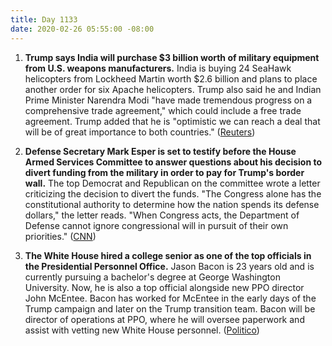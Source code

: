 ```yaml
---
title: Day 1133
date: 2020-02-26 05:55:00 -08:00
---
```


1. **Trump says India will purchase $3 billion worth of military equipment from U.S. weapons manufacturers.** India is buying 24 SeaHawk helicopters from Lockheed Martin worth $2.6 billion and plans to place another order for six Apache helicopters. Trump also said he and Indian Prime Minister Narendra Modi "have made tremendous progress on a comprehensive trade agreement," which could include a free trade agreement. Trump added that he is "optimistic we can reach a deal that will be of great importance to both countries." ([Reuters](https://www.reuters.com/article/us-india-usa-trump-idUSKCN20J0J5))

2. **Defense Secretary Mark Esper is set to testify before the House Armed Services Committee to answer questions about his decision to divert funding from the military in order to pay for Trump's border wall.** The top Democrat and Republican on the committee wrote a letter criticizing the decision to divert the funds. "The Congress alone has the constitutional authority to determine how the nation spends its defense dollars," the letter reads. "When Congress acts, the Department of Defense cannot ignore congressional will in pursuit of their own priorities." ([CNN](https://www.cnn.com/2020/02/26/politics/mark-esper-congress-military-funding-diverted-border-wall/index.html))

3. **The White House hired a college senior as one of the top officials in the Presidential Personnel Office.** Jason Bacon is 23 years old and is currently pursuing a bachelor's degree at George Washington University. Now, he is also a top official alongside new PPO director John McEntee. Bacon has worked for McEntee in the early days of the Trump campaign and later on the Trump transition team. Bacon will be director of operations at PPO, where he will oversee paperwork and assist with vetting new White House personnel. ([Politico](https://www.politico.com/news/2020/02/25/college-senior-white-house-personnel-office-117493))